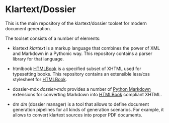 # Klartext/Dossier

This is the main repository of the klartext/dossier toolset for modern document generation.

The toolset consists of a number of elements:

- klartext
    *klartext* is a markup language that combines the power of XML and Markdown in a Pythonic way. This repository contains a parser library for that language.

- htmlbook
    [HTMLBook](https://oreillymedia.github.io/HTMLBook/) is a specified subset of XHTML used for typesetting books. This repository contains an extensible less/css stylesheet for [HTMLBook](https://oreillymedia.github.io/HTMLBook).

- dossier-mdx
    *dossier-mdx* provides a number of [Python Markdown](https://python-markdown.github.io) extensions for converting Markdown into [HTMLBook](https://oreillymedia.github.io/HTMLBook/) compliant XHTML.

- dm
    *dm* (dossier manager) is a tool that allows to define document generation pipelines for all kinds of generation scenarios. For example, it allows to convert klartext sources into proper PDF documents.

